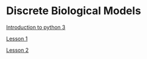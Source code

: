 # Discrete Biological Models

[Introduction to python 3](python3.pdf)


[Lesson 1](http://htmlpreview.github.io/?https://raw.githubusercontent.com/vbonnici/Discrete-Biological-Models/master/DBM-lex1.html?token=AD6kRtP1o8bBYOGBZG_ORTmjPU5bMgoUks5cndsMwA%3D%3D)


[Lesson 2](http://htmlpreview.github.io/?https://raw.githubusercontent.com/vbonnici/Discrete-Biological-Models/master/DBM-lex2.html)
